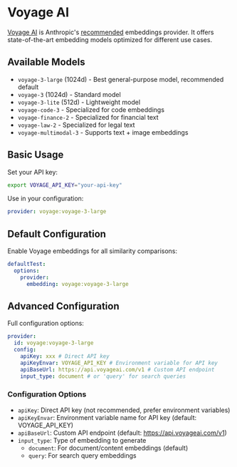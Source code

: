 # Voyage AI

[Voyage AI](https://www.voyageai.com/) is Anthropic's [recommended](https://docs.anthropic.com/en/docs/embeddings) embeddings provider. It offers state-of-the-art embedding models optimized for different use cases.

## Available Models

- `voyage-3-large` (1024d) - Best general-purpose model, recommended default
- `voyage-3` (1024d) - Standard model
- `voyage-3-lite` (512d) - Lightweight model
- `voyage-code-3` - Specialized for code embeddings
- `voyage-finance-2` - Specialized for financial text
- `voyage-law-2` - Specialized for legal text
- `voyage-multimodal-3` - Supports text + image embeddings

## Basic Usage

Set your API key:

```bash
export VOYAGE_API_KEY="your-api-key"
```

Use in your configuration:

```yaml
provider: voyage:voyage-3-large
```

## Default Configuration

Enable Voyage embeddings for all similarity comparisons:

```yaml
defaultTest:
  options:
    provider:
      embedding: voyage:voyage-3-large
```

## Advanced Configuration

Full configuration options:

```yaml
provider:
  id: voyage:voyage-3-large
  config:
    apiKey: xxx # Direct API key
    apiKeyEnvar: VOYAGE_API_KEY # Environment variable for API key
    apiBaseUrl: https://api.voyageai.com/v1 # Custom API endpoint
    input_type: document # or 'query' for search queries
```

### Configuration Options

- `apiKey`: Direct API key (not recommended, prefer environment variables)
- `apiKeyEnvar`: Environment variable name for API key (default: VOYAGE_API_KEY)
- `apiBaseUrl`: Custom API endpoint (default: https://api.voyageai.com/v1)
- `input_type`: Type of embedding to generate
  - `document`: For document/content embeddings (default)
  - `query`: For search query embeddings
